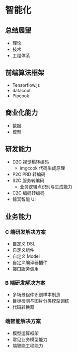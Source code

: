 # 智能化

## 总结展望

- 理论
- 技术
- 工程体系

## 前端算法框架

- Tensorflow.js
- datacool
- Pipcook

## 商业化能力

- 数据
- 模型

## 研发能力

- D2C 视觉稿转编码
  - imgcook 代码生成原理
- P2C PRD 转编码
- S2C 服务转编码
  - 业务逻辑点识别与生成能力
- C2C 编码转编码
- 鲸冥智能 UI

## 业务能力

### C 端研发解决方案

- 自定义 DSL
- 自定义组件
- 自定义 Model
- 自定义编译器插件
- 接口服务调用

### B 端研发解决方案

- 多场景组件识别样本制造
- 目标检测与图片分类模型训练
- 代码转换器

### 端智能解决方案

- 模型运算框架
- 常见业务模型能力
- 端智能工程能力
